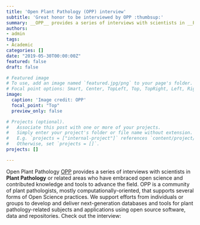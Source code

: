 ```yaml
---
title: 'Open Plant Pathology (OPP) interview'
subtitle: 'Great honor to be interviewed by OPP :thumbsup:'
summary: __OPP__ provides a series of interviews with scientists in __Plant Pathology__ or related areas who have embraced open science and contributed knowledge and tools to advance the field. OPP is a community of plant pathologists, mostly computationally-oriented, that supports  several forms of Open Science practices. We support efforts from individuals or groups to develop and deliver next-generation databases and tools for plant pathology-related subjects and applications using open source software, data and repositories.
authors:
- admin
tags:
- Academic
categories: []
date: "2019-05-30T00:00:00Z"
featured: false
draft: false

# Featured image
# To use, add an image named `featured.jpg/png` to your page's folder.
# Focal point options: Smart, Center, TopLeft, Top, TopRight, Left, Right, BottomLeft, Bottom, BottomRight
image:
  caption: 'Image credit: OPP'
  focal_point: "Top"
  preview_only: false

# Projects (optional).
#   Associate this post with one or more of your projects.
#   Simply enter your project's folder or file name without extension.
#   E.g. `projects = ["internal-project"]` references `content/project/deep-learning/index.md`.
#   Otherwise, set `projects = []`.
projects: []

---
```


Open Plant Pathology [OPP](https://openplantpathology.org/) provides a series of interviews with scientists in __Plant Pathology__ or related areas who have embraced open science and contributed knowledge and tools to advance the field. OPP is a community of plant pathologists, mostly computationally-oriented, that supports  several forms of Open Science practices. We support efforts from individuals or groups to develop and deliver next-generation databases and tools for plant pathology-related subjects and applications using open source software, data and repositories. Check out the interview:



